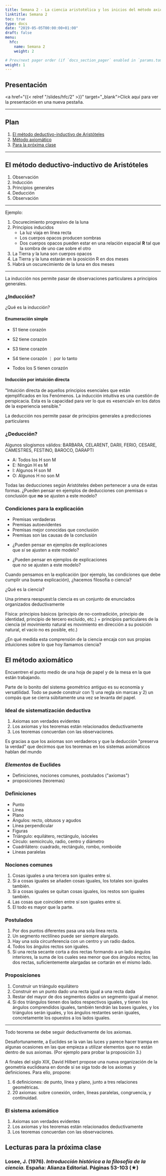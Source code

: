 ```yaml
---
title: Semana 2 - La ciencia aristotélica y los inicios del método axiomático
linktitle: Semana 2 
toc: true
type: docs
date: "2019-05-05T00:00:00+01:00"
draft: false
menu:
  hfc:
    name: Semana 2
    weight: 2

# Prev/next pager order (if `docs_section_pager` enabled in `params.toml`)
weight: 1
---
```

## Presentación


<a href="{{< relref "/slides/hfc/2" >}}" target="_blank">Click aquí para ver la presentación en una nueva pestaña.</a>

---

## Plan


1.  [El método deductivo-inductivo de Aristóteles](#/uno)
2.  [Método axiomático](#/dos)
3.  [Para la próxima clase](#/prox)

---

## El método deductivo-inductivo de Aristóteles

1.  Observación
2.  Inducción
3.  Principios generales
4.  Deducción
5.  Observación

---

Ejemplo: 

1.  Oscurecimiento progresivo de la luna
2.  Principios inducidos
    * La luz viaja en línea recta
    * Los cuerpos opacos producen sombras
    * Dos cuerpos opacos pueden estar en una relación espacial **R** tal que la sombra de uno cae sobre el otro
3.  La Tierra y la luna son cuerpos opacos
4.  La Tierra y la luna estarán en la posición R en dos meses
5.  Habrá un oscurecimiento de la luna en dos meses

---

La inducción nos permite pasar de observaciones particulares a principios generales. 

### ¿Inducción?

¿Qué es la inducción?

#### Enumeración simple

* S1 tiene corazón
* S2 tiene corazón
* S3 tiene corazón
* S4 tiene corazón
⋮
por lo tanto

* Todos los S tienen corazón

#### Inducción por intuición directa

"Intuición directa de aquellos principios esenciales que están ejemplificados en los Fenómenos. La inducción intuitiva es una cuestión de perspicacia. Esta es la capacidad para ver lo que es «esencial» en los datos de la experiencia sensible."

La deducción nos permite pasar de principios generales a predicciones particulares

### ¿Deducción?

Algunos silogismos válidos: BARBARA, CELARENT, DARII, FERIO, CESARE, CAMESTRES, FESTINO, BAROCO, DARAPTI

* A: Todos los H son M
* E: Ningún H es M
* I: Algunos H son M
* O: Algunos H no son M

Todas las deducciones según Aristóteles deben pertenecer a una de estas formas. ¿Pueden pensar en ejemplos de deducciones con premisas o conclusión que **no** se ajusten a este modelo?

### Condiciones para la explicación

* Premisas verdaderas
* Premisas autoevidentes
* Premisas mejor conocidas que conclusión
* Premisas son las causas de la conclusión

- ¿Pueden pensar en ejemplos de explicaciones  
que *sí* se ajusten a este modelo?

- ¿Pueden pensar en ejemplos de explicaciones  
que *no* se ajusten a este modelo?

Cuando pensamos en la explicación (por ejemplo, las condiciones que debe cumplir una buena explicación), ¿hacemos filosofía o ciencia?

¿Qué es la ciencia?

Una primera reespuest:la ciencia es un conjunto de enunciados organizados deductivamente

Física: principios básicos (principio de no-contradición, principio de identidad, principio de tercero excluido, etc.) + principios particulares de la ciencia (el movimiento natural es movimiento en dirección a su posición natural, el vacío no es posible, etc.)

¿En qué medida esta comprensión de la ciencia encaja con sus propias intuiciones sobre lo que hoy llamamos ciencia?

## El método axiomático

Encuentren el punto medio de una hoja de papel y de la mesa en la que están trabajando.

Parte de lo bonito del sistema geométrico antiguo es su economía y versatilidad. Todo se puede construir con 1) una regla sin marcas y 2) un compás que se cierra súbitamente una vez se levanta del papel.

### Ideal de sistematización deductiva

1.  Axiomas son verdades evidentes
2.  Los axiomas y los teoremas están relacionados deductivamente
3.  Los teoremas concuerdan con las observaciones.

Es gracias a que los axiomas son verdaderos y que la deducción "preserva la verdad" que decirmos que los teoremas en los sistemas axiomáticos hablan del mundo

### _Elementos_ de Euclides

* Definiciones, nociones comunes, postulados ("axiomas")
* proposiciones (teoremas)

### Definiciones

* Punto
* Línea
* Plano
* Ángulos: recto, obtusos y agudos
* Línea perpendicular
* Figuras
* Triángulo: equilátero, rectángulo, isóceles
* Círculo: semicírculo, radio, centro y diámetro
* Cuadrilátero: cuadrado, rectángulo, rombo, romboide
* Líneas paralelas

### Nociones comunes

1.  Cosas iguales a una tercera son iguales entre sí.
2.  Si a cosas iguales se añaden cosas iguales, los totales son iguales también.
3.  Si a cosas iguales se quitan cosas iguales, los restos son iguales también.
4.  Las cosas que coinciden entre sí son iguales entre sí.
5.  El todo es mayor que la parte.

### Postulados

1.  Por dos puntos diferentes pasa una sola línea recta.
2.  Un segmento rectilíneo puede ser siempre alargado.
3.  Hay una sola circunferencia con un centro y un radio dados.
4.  Todos los ángulos rectos son iguales.
5.  Si una recta secante corta a dos rectas formando a un lado ángulos interiores, la suma de los cuales sea menor que dos ángulos rectos; las dos rectas, suficientemente alargadas se cortarán en el mismo lado.

### Proposiciones

1.  Construir un triángulo equilátero
2.  Construir en un punto dado una recta igual a una recta dada
3.  Restar del mayor de dos segmentos dados un segmento igual al menor.
4.  Si dos triángulos tienen dos lados respectivos iguales, y tienen los ángulos comprendidos iguales, también tendrán las bases iguales, y los triángulos serán iguales, y los ángulos restantes serán iguales, concretamente los opuestos a los lados iguales.
---

Todo teorema se debe seguir deductivamente de los axiomas.

Desafortunamente, a Euclides se la van las luces y parece hacer trampa en algunas ocasiones en las que empieza a utilizar elementos que no están dentro de sus axiomas. (Por ejemplo para probar la proposición 3.)

A finales del siglo XIX, David Hilbert propose una nueva organización de la geometría euclideana en donde sí se siga todo de los axiomas y definiciones. Para ello, propone:

1.  6 definiciones: de punto, línea y plano, junto a tres relaciones geométricas.
2.  20 axiomas: sobre conexión, orden, líneas paralelas, congruencia, y continuidad.

### El sistema axiomático

1.  Axiomas son verdades evidentes
2.  Los axiomas y los teoremas están relacionados deductivamente
3.  Los teoremas concuerdan con las observaciones.

## Lecturas para la próxima clase


### Losee, J. (1976). _Introducción histórica a la filosofía de la ciencia._ España: Alianza Editorial. Páginas 53-103 (★)